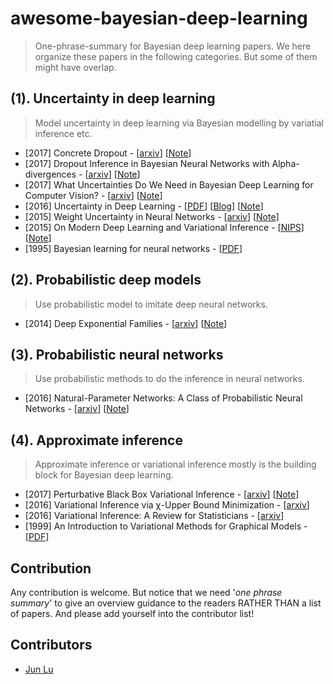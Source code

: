 # awesome-bayesian-deep-learning
> One-phrase-summary for Bayesian deep learning papers.
> We here organize these papers in the following categories. But some of them might have overlap.

## (1). Uncertainty in deep learning
> Model uncertainty in deep learning via Bayesian modelling by variatial inference etc.

- [2017] Concrete Dropout - [[arxiv](https://arxiv.org/abs/1705.07832)] [[Note](/notes/concrete-dropout.md)]
- [2017] Dropout Inference in Bayesian Neural Networks with Alpha-divergences - [[arxiv](https://arxiv.org/abs/1703.02914)] [[Note](/notes/alpha-divergence.md)]
- [2017] What Uncertainties Do We Need in Bayesian Deep Learning for Computer Vision? - [[arxiv](https://arxiv.org/abs/1703.04977)] [[Note](/notes/)]
- [2016] Uncertainty in Deep Learning - [[PDF](https://pdfs.semanticscholar.org/a6af/62389c6655770c624e2fa3f3ad6dc26bf77e.pdf)] [[Blog](http://mlg.eng.cam.ac.uk/yarin/blog_2248.html)] [[Note](/notes/uncertainty-deep-learning.md)]
- [2015] Weight Uncertainty in Neural Networks - [[arxiv](https://arxiv.org/abs/1505.05424)] [[Note](/notes/bbb.md)]
- [2015] On Modern Deep Learning and Variational Inference - [[NIPS](http://www.approximateinference.org/accepted/GalGhahramani2015.pdf)] [[Note](/notes/modern-vi.md)]
- [1995] Bayesian learning for neural networks - [[PDF](http://www.csri.utoronto.ca/~radford/ftp/thesis.pdf)]

## (2). Probabilistic deep models
> Use probabilistic model to imitate deep neural networks.

- [2014] Deep Exponential Families - [[arxiv](https://arxiv.org/pdf/1411.2581.pdf)] [[Note](/notes/deep-expo-families.md)]

## (3). Probabilistic neural networks
> Use probabilistic methods to do the inference in neural networks.

- [2016] Natural-Parameter Networks: A Class of Probabilistic Neural Networks - [[arxiv](https://arxiv.org/abs/1611.00448)] [[Note](/notes/npn.md)]

## (4). Approximate inference
> Approximate inference or variational inference mostly is the building block for Bayesian deep learning. 

- [2017] Perturbative Black Box Variational Inference - [[arxiv](https://arxiv.org/abs/1709.07433)] [[Note](/notes/perturbative-vi.md)]
- [2016] Variational Inference via χ-Upper Bound Minimization - [[arxiv](https://arxiv.org/abs/1611.00328)]
- [2016] Variational Inference: A Review for Statisticians - [[arxiv](https://arxiv.org/abs/1601.00670)]
- [1999] An Introduction to Variational Methods for Graphical Models - [[PDF](https://people.eecs.berkeley.edu/~jordan/papers/variational-intro.pdf)]


## Contribution
Any contribution is welcome. But notice that we need '*one phrase summary*' to give an overview guidance to the readers RATHER THAN a list of papers. And please add yourself into the contributor list!

## Contributors
- [Jun Lu](https://github.com/junlulocky)
